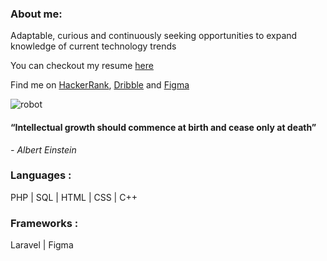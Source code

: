 ### About me: 
Adaptable, curious and continuously seeking opportunities to expand knowledge of current technology trends 

You can checkout my resume [here](https://drive.google.com/file/d/1zDjODMgKXAllRbr0X_27G9kcuyzclAPW/view?usp=sharing)

Find me on [HackerRank](https://www.hackerrank.com/h1910876), [Dribble](https://www.dribbble.com/reza11981284128) and [Figma](https://www.figma.com/@reza1198)


![robot](https://github.com/RezaAlHassan/RezaAlHassan/assets/24864973/d60669a9-60cb-4aa3-9d7d-1c15f2d36135)


#### “Intellectual growth should commence at birth and cease only at death”
 <em> - Albert Einstein </em>

### Languages :
PHP | SQL | HTML | CSS | C++ 

### Frameworks :
Laravel | Figma 







